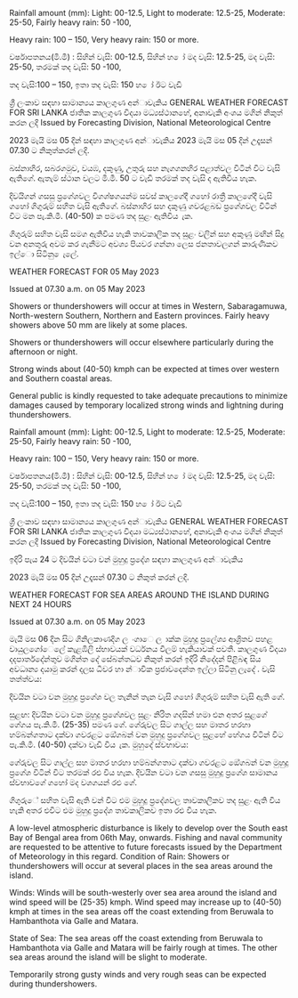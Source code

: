 Rainfall amount (mm): Light: 00-12.5, Light to moderate: 12.5-25, Moderate: 25-50, Fairly heavy rain: 50 -100,

Heavy rain: 100 – 150, Very heavy rain: 150 or more.

වර්ෂාපතනය(මි.මී) : සිහින් වැසි: 00-12.5, සිහින් හ ෝ මද වැසි: 12.5-25, මද වැසි: 25-50, තරමක් තද වැසි: 50 -100,

තද වැසි:100 – 150, ඉතා තද වැසි: 150 හ ෝ ඊට වැඩි

ශ්‍රී ලංකාව සඳහා සාමාන්‍යය කාලගුණ අන්‍ාවැකිය GENERAL WEATHER FORECAST FOR SRI LANKA ජාතික කාලගුණ විදයා මධ්‍යස්ථානහේ, අනාවැකි අංශය මගින් නිකුත් කරන ලදි Issued by Forecasting Division, National Meteorological Centre

2023 මැයි මස 05 දින්‍ සඳහා කාලගුණ අන්‍ාවැකිය 2023 මැයි මස 05 දින්‍ උදෑසන්‍ 07.30 ට නිකුත්කරන්‍ ලදි.

බස්නාහිර, සබරගමුව, වයඹ, දකුණු, උතුරු සහ නැගගනහිර පළාත්වල විටින් විට වැසි ඇතිගේ. ඇතැම් ස්ථාන වලට මි.මී. 50 ට වැඩි තරමක් තද වැසි ද ඇතිවිය හැක.

දිවයිගන් ගසසු ප්‍රගේශවල විගශ්ෂගයන්ම සවස් කාලගේදී ගහෝ රාත්‍රී කාලගේදී වැසි ගහෝ ගිගුරුම් සහිත වැසි ඇතිගේ. බස්නාහිර සහ දකුණු ගවරළබඩ ප්‍රගේශවල විටින් විට මන පැ.කි.මී. (40-50) ක පමණ තද සුළං ඇතිවිය ැක.

ගිගුරුම් සහිත වැසි සමග ඇතිවිය හැකි තාවකාලික තද සුළං වලින් සහ අකුණු මඟින් සිදු වන අනතුරු අවම කර ගැනීමට අවශ්‍ය පියවර ගන්නා ලෙස ජනතාවලගන් කාරුණිකව ඉල්ො සිටිනු ෙැලේ.

WEATHER FORECAST FOR 05 May 2023

Issued at 07.30 a.m. on 05 May 2023

Showers or thundershowers will occur at times in Western, Sabaragamuwa, North-western Southern, Northern and Eastern provinces. Fairly heavy showers above 50 mm are likely at some places.

Showers or thundershowers will occur elsewhere particularly during the afternoon or night.

Strong winds about (40-50) kmph can be expected at times over western and Southern coastal areas.

General public is kindly requested to take adequate precautions to minimize damages caused by temporary localized strong winds and lightning during thundershowers.

Rainfall amount (mm): Light: 00-12.5, Light to moderate: 12.5-25, Moderate: 25-50, Fairly heavy rain: 50 -100,

Heavy rain: 100 – 150, Very heavy rain: 150 or more.

වර්ෂාපතනය(මි.මී) : සිහින් වැසි: 00-12.5, සිහින් හ ෝ මද වැසි: 12.5-25, මද වැසි: 25-50, තරමක් තද වැසි: 50 -100,

තද වැසි:100 – 150, ඉතා තද වැසි: 150 හ ෝ ඊට වැඩි

ශ්‍රී ලංකාව සඳහා සාමාන්‍යය කාලගුණ අන්‍ාවැකිය GENERAL WEATHER FORECAST FOR SRI LANKA ජාතික කාලගුණ විදයා මධ්‍යස්ථානහේ, අනාවැකි අංශය මගින් නිකුත් කරන ලදි Issued by Forecasting Division, National Meteorological Centre

ඉදිරි පැය 24 ට දිවයින්‍ වටා වන්‍ මුහුදු ප්‍රදේශ සඳහා කාලගුණ අන්‍ාවැකිය

2023 මැයි මස 05 දින්‍ උදෑසන්‍ 07.30 ට නිකුත් කරන්‍ ලදි.

WEATHER FORECAST FOR SEA AREAS AROUND THE ISLAND DURING NEXT 24 HOURS

Issued at 07.30 a.m. on 05 May 2023

මැයි මස 06 දින සිට ගිනිලකාණදිග ල ංගාෙ ල ාක්ක මුහුදු ප්‍රලේශ්‍ය ආශ්‍රිතව පහළ වායුලගෝෙලේ කැළඹිලි ස්භාවයක් වර්ධනය වීලම් හැකියාවක් පවතී. කාලගුණ විදයා දදපාර්තදේන්තුව මගින්ත දේ සේබන්තධව නිකුත් කරන්‍ ඉදිරි නිදේදන්‍ පිළිබඳ සිය අවධාන්‍ය දයාමු කරන්‍ දලස ධීවර හා න්‍ාවික ප්‍රජාවදෙන්ත ඉල්ලා සිටිනු ලැදේ . වැසි තත්ත්වය:

දිවයින වටා වන මුහුදු ප්‍රගේශ වල තැනින් තැන වැසි ගහෝ ගිගුරුම් සහිත වැසි ඇති ගේ.

සුළඟ: දිවයින වටා වන මුහුදු ප්‍රගේශවල සුළං නිරිත ගදසින් හමා එන අතර සුළගේ ගේගය පැ.කි.මී. (25-35) පමණ ගේ. ගේරුවල සිට ගාල්ල සහ මාතර හරහා හම්බන්ගතාට දක්වා ගවරළට ඔේගබන් වන මුහුදු ප්‍රගේශවල සුළහේ හේගය විටින් විට පැ.කි.මී. (40-50) දක්වා වැඩි විය ැක. මුහුදේ ස්වභාවය:

ගේරුවල සිට ගාල්ල සහ මාතර හරහා හම්බන්ගතාට දක්වා ගවරළට ඔේගබන් වන මුහුදු ප්‍රගේශ විටින් විට තරමක් රළු විය හැක. දිවයින වටා වන ගසසු මුහුදු ප්‍රගේශ සාමානය ස්වභාවගේ ගහෝ මද වශගයන් රළු ගේ.

ගිගුරුේ සහිත වැසි ඇති වන්‍ විට එම මුහුදු ප්‍රදේශවල තාවකාලිකව තද සුළං ඇති විය හැකි අතර එවිට එම මුහුදු ප්‍රදේශ තාවකාලිකව ඉතා රළු විය හැක.

A low-level atmospheric disturbance is likely to develop over the South east Bay of Bengal area from 06th May, onwards. Fishing and naval community are requested to be attentive to future forecasts issued by the Department of Meteorology in this regard. Condition of Rain: Showers or thundershowers will occur at several places in the sea areas around the island.

Winds: Winds will be south-westerly over sea area around the island and wind speed will be (25-35) kmph. Wind speed may increase up to (40-50) kmph at times in the sea areas off the coast extending from Beruwala to Hambanthota via Galle and Matara.

State of Sea: The sea areas off the coast extending from Beruwala to Hambanthota via Galle and Matara will be fairly rough at times. The other sea areas around the island will be slight to moderate.

Temporarily strong gusty winds and very rough seas can be expected during thundershowers.
